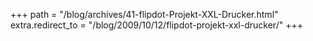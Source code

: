 +++
path = "/blog/archives/41-flipdot-Projekt-XXL-Drucker.html"
extra.redirect_to = "/blog/2009/10/12/flipdot-projekt-xxl-drucker/"
+++

